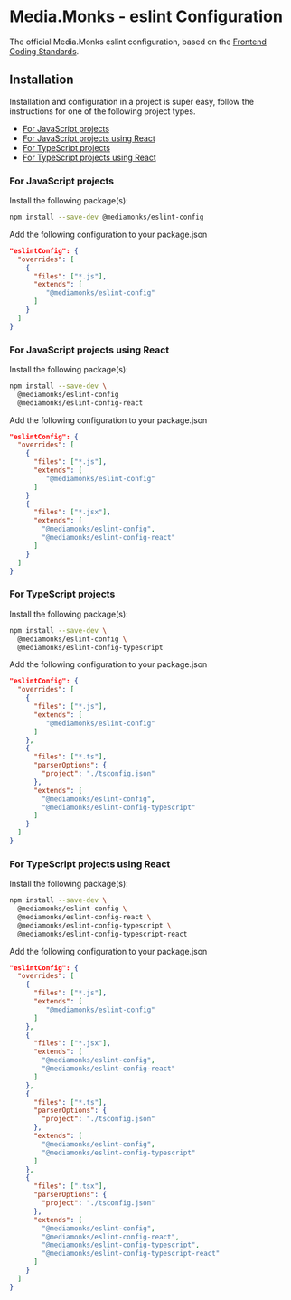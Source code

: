 # Media.Monks - eslint Configuration

The official Media.Monks eslint configuration, based on the
[Frontend Coding Standards](https://github.com/mediamonks/frontend-coding-standards).

## Installation

Installation and configuration in a project is super easy, follow the instructions for one of the
following project types.

- [For JavaScript projects](#for-javascript-projects)
- [For JavaScript projects using React](#for-javascript-projects-using-react)
- [For TypeScript projects](#for-typescript-projects)
- [For TypeScript projects using React](#for-typescript-projects-using-react)

### For JavaScript projects

Install the following package(s):

```sh
npm install --save-dev @mediamonks/eslint-config
```

Add the following configuration to your package.json

```json
"eslintConfig": {
  "overrides": [
    {
      "files": ["*.js"],
      "extends": [
         "@mediamonks/eslint-config"
      ]
    }
  ]
}
```

### For JavaScript projects using React

Install the following package(s):

```sh
npm install --save-dev \
  @mediamonks/eslint-config
  @mediamonks/eslint-config-react
```

Add the following configuration to your package.json

```json
"eslintConfig": {
  "overrides": [
    {
      "files": ["*.js"],
      "extends": [
         "@mediamonks/eslint-config"
      ]
    }
    {
      "files": ["*.jsx"],
      "extends": [
        "@mediamonks/eslint-config",
        "@mediamonks/eslint-config-react"
      ]
    }
  ]
}
```

### For TypeScript projects

Install the following package(s):

```sh
npm install --save-dev \
  @mediamonks/eslint-config \
  @mediamonks/eslint-config-typescript
```

Add the following configuration to your package.json

```json
"eslintConfig": {
  "overrides": [
    {
      "files": ["*.js"],
      "extends": [
         "@mediamonks/eslint-config"
      ]
    },
    {
      "files": ["*.ts"],
      "parserOptions": {
        "project": "./tsconfig.json"
      },
      "extends": [
        "@mediamonks/eslint-config",
        "@mediamonks/eslint-config-typescript"
      ]
    }
  ]
}
```

### For TypeScript projects using React

Install the following package(s):

```sh
npm install --save-dev \
  @mediamonks/eslint-config \
  @mediamonks/eslint-config-react \
  @mediamonks/eslint-config-typescript \
  @mediamonks/eslint-config-typescript-react
```

Add the following configuration to your package.json

```json
"eslintConfig": {
  "overrides": [
    {
      "files": ["*.js"],
      "extends": [
         "@mediamonks/eslint-config"
      ]
    },
    {
      "files": ["*.jsx"],
      "extends": [
        "@mediamonks/eslint-config",
        "@mediamonks/eslint-config-react"
      ]
    },
    {
      "files": ["*.ts"],
      "parserOptions": {
        "project": "./tsconfig.json"
      },
      "extends": [
        "@mediamonks/eslint-config",
        "@mediamonks/eslint-config-typescript"
      ]
    },
    {
      "files": [".tsx"],
      "parserOptions": {
        "project": "./tsconfig.json"
      },
      "extends": [
        "@mediamonks/eslint-config",
        "@mediamonks/eslint-config-react",
        "@mediamonks/eslint-config-typescript",
        "@mediamonks/eslint-config-typescript-react"
      ]
    }
  ]
}
```
